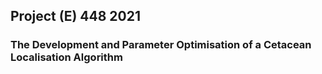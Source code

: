 ## Project (E) 448 2021

### The Development and Parameter Optimisation of a Cetacean Localisation Algorithm
